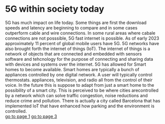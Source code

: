 # **5G within society today**  <br>
5G has much impact on life today. Some things are first the download speeds and latency are beginning to compare and in some cases outperform cable and wire connections. In some rural areas where cabale connections are not posssible, 5G fast internet is possible. As of early 2023 approximately 11 percent of global mobile users have 5G. 5G networks have also brought
forth the internet of things (IoT). The internet of things is a network of objects that are connected and embedded with sensors software and tehcnology for the purpose of connecting and sharing data with devices and systems over the internet. 5G has allowed for Smart homes to become available. Smart homes are typically a bunch of appliances controlled by one digital network. 
A user will typically control thermostats. appliances, television, and radio all from the control of their voice. In the future this is suppose to adapt from just a smart home to the possibility of a smart city. This is perceived to be where cities arecontrolled by a network which can solve traffic congestion, noise reductions and reduce crime and pollution. 
There is actually a city called Barcelona that has implemented IoT that have enhanced how parking and the environment is controlled. <br>
[go to page 1](page1.md) [go to page 3](page3.md)
